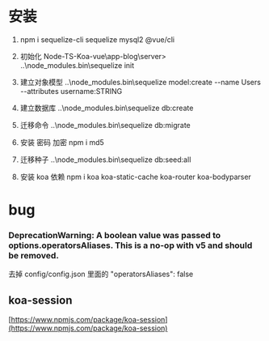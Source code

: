 # 安装
 1. npm i sequelize-cli sequelize mysql2 @vue/cli
 2. 初始化
Node-TS-Koa-vue\app-blog\server> ..\node_modules\.bin\sequelize init

3. 建立对象模型
..\node_modules\.bin\sequelize model:create --name Users --attributes username:STRING
4. 建立数据库
 ..\node_modules\.bin\sequelize db:create
5. 迁移命令 
..\node_modules\.bin\sequelize db:migrate
6. 安装 密码 加密
npm i md5
7. 迁移种子
..\node_modules\.bin\sequelize db:seed:all
8. 安装 koa 依赖
npm i koa koa-static-cache koa-router koa-bodyparser



# bug
### DeprecationWarning: A boolean value was passed to options.operatorsAliases. This is a no-op with v5 and should be removed.
 去掉 config/config.json 里面的  "operatorsAliases": false

## koa-session
[https://www.npmjs.com/package/koa-session](https://www.npmjs.com/package/koa-session) 